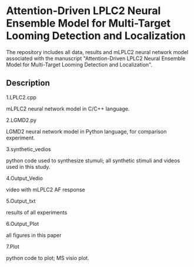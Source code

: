 # Attention-Driven LPLC2 Neural Ensemble Model for Multi-Target Looming Detection and Localization

The repository includes all data, results and mLPLC2 neural network model associated with the manuscript "Attention-Driven LPLC2 Neural Ensemble Model for Multi-Target Looming Detection and Localization".

## Description

1.LPLC2.cpp

  mLPLC2 neural network model in C/C++ language.
  
2.LGMD2.py

  LGMD2 neural network model in Python language, for comparison experiment.
  
3.synthetic_vedios

  python code used to synthesize stumuli; all synthetic stimuli and videos used in this study.
  
4.Output_Vedio

  video with mLPLC2 AF response
  
5.Output_txt

  results of all experiments
  
6.Output_Plot

  all figures in this  paper
  
7.Plot

  python code to plot; MS visio plot.
